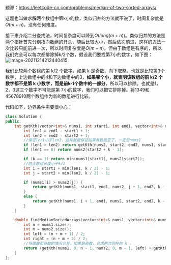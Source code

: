 题源：https://leetcode-cn.com/problems/median-of-two-sorted-arrays/

这题也叫做求解两个数组中第k小的数，类似归并的方法就不说了，时间复杂度是$O(m+n)$，没有任何难度。

接下来介绍二分查找法，时间复杂度可以降到$O(long(m+n))$。类似归并的方法是两个指针首先分别指向数组的开头，随后比较大小，然后依次前进，这样的方法一次比较只能前进一次，所以时间复杂度是$O(m+n)$。但由于数组是有序的，所以我们完全可以每次都排除掉k/2个数，假设我们要找第7小的数字，如下图：![image-20211214212440415](C:\Users\tcsns\AppData\Local\Programs\Typora\resources\Docs\刷题记录\images\寻找两个有序数组的中位数1.png)

我们比较两个数组的第 k/2 个数字，如果 k 是奇数，向下取整。也就是比较第3个数字，上边数组中的4和下边数组中的3，**如果哪个小，就表明该数组的前 k/2 个数字都不是第 k 小数字，而是前k-1个数中的一部分**，所以可以排除。也就是1，2，3这三个数字不可能是第 7小的数字，我们可以把它排除掉。将1349和45678910两个数组作为新的数组进行比较。

代码如下，边界条件需要很小心：

```c++
class Solution {
public:
    int getKth(vector<int>& nums1, int start1, int end1, vector<int>& nums2, int start2, int end2, int k) {
        int len1 = end1 - start1 + 1;
        int len2 = end2 - start2 + 1;
        //保证len1小于len2，这样就能保证如果有数组空了，一定是nums1
        if (len1 > len2) return getKth(nums2, start2, end2, nums1, start1, end1, k);
        if (len1 == 0) return nums2[start2 + k - 1];

        if (k == 1) return min(nums1[start1], nums2[start2]);
		//防止数组长度小于k/2
        int i = start1 + min(len1, k / 2) - 1;
        int j = start2 + min(len2, k / 2) - 1;

        if (nums1[i] > nums2[j]) {
            return getKth(nums1, start1, end1, nums2, j + 1, end2, k - (j - start2 + 1));
        }
        else {
            return getKth(nums1, i + 1, end1, nums2, start2, end2, k - (i - start1 + 1));
        }
    }

    double findMedianSortedArrays(vector<int>& nums1, vector<int>& nums2) {
        int n = nums1.size();
        int m = nums2.size();
        int left = (n + m + 1) / 2;
        int right = (n + m + 2) / 2;
        //将偶数和奇数的情况合并，如果是奇数，会求两次同样的 k 。
        return (getKth(nums1, 0, n - 1, nums2, 0, m - 1, left) + getKth(nums1, 0, n - 1, nums2, 0, m - 1, right)) * 0.5; 
    }
};


```

